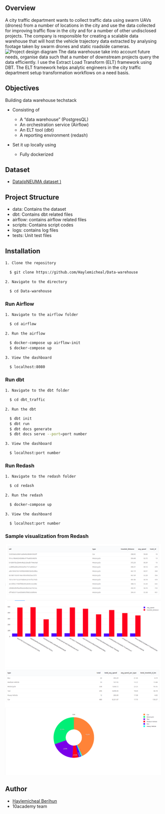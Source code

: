 
## Overview
A city traffic department wants to collect traffic data using swarm UAVs (drones) from a number of locations in the city and use the data collected for improving traffic flow in the city and for a number of other undisclosed projects. The company is responsible for creating a scalable data warehouse that will host the vehicle trajectory data extracted by analysing footage taken by swarm drones and static roadside cameras. 
![Project design diagram](https://www.google.com/url?sa=i&url=https%3A%2F%2Fturbofuture.com%2Fmisc%2FTraffic-Data-Pipeline-And-Warehouse&psig=AOvVaw0z3AvrEQGUel3PSpkA9JIV&ust=1664122768836000&source=images&cd=vfe&ved=0CAwQjRxqFwoTCJD6_dDqrfoCFQAAAAAdAAAAABAD)
The data warehouse take into account future needs, organise data such that a number of downstream projects query the data efficiently. I use the Extract Load Transform (ELT) framework using DBT. The ELT framework helps analytic engineers in the city traffic department setup transformation workflows on a need basis. 




## Objectives

Building data warehouse techstack
- Consisting of
    
    - A “data warehouse” (PostgresQL)
    - An orchestration service (Airflow)
    - An ELT tool (dbt)
    - A reporting environment (redash)
- Set it up locally using 
    - Fully dockerized 

##  Dataset
- [Data(pNEUMA dataset )](https://open-traffic.epfl.ch/index.php/downloads/#1599047632450-ebe509c8-1330)
## Project Structure
- data: Contains the dataset
- dbt: Contains dbt related files
- airflow: contains airflow related files
- scripts: Contains script codes
- logs: contains log files
- tests: Unit test files
## Installation

    1. Clone the repository
```bash
  $ git clone https://github.com/Haylemicheal/Data-warehouse
```
    2. Navigate to the directory
```bash
  $ cd Data-warehouse
```
### Run Airflow
    1. Navigate to the airflow folder
```bash
  $ cd airflow
```
    2. Run the airflow
```bash
  $ docker-compose up airflow-init 
  $ docker-compose up
```
    3. View the dashboard
```bash
  $ localhost:8080
```
### Run dbt
    1. Navigate to the dbt folder
```bash
  $ cd dbt_traffic
```
    2. Run the dbt
```bash
  $ dbt init
  $ dbt run 
  $ dbt docs generate
  $ dbt docs serve --port=port number
```
    3. View the dashboard
```bash
  $ localhost:port number
```
### Run Redash
    1. Navigate to the redash folder
```bash
  $ cd redash
```
    2. Run the redash
```bash
  $ docker-compose up
```
    3. View the dashboard
```bash
  $ localhost:port number
```
### Sample visualization from Redash
![Fastest Vehicles Table](https://github.com/Haylemicheal/Data-warehouse/blob/main/images/fastvehicle%20table.png)
![Fastest Vehicles Bar graph](https://github.com/Haylemicheal/Data-warehouse/blob/main/images/fast%20vehicles%20bar.png)
![Distribution of the Vehicles table](https://github.com/Haylemicheal/Data-warehouse/blob/main/images/dist_table.png)
![Distribution of the Vehicles piechart](https://github.com/Haylemicheal/Data-warehouse/blob/main/images/piechart.png)
    
## Author

- [Haylemicheal Berihun](https://www.linkedin.com/in/haylemicheal-berihun-a20320aa)
- 10academy team

